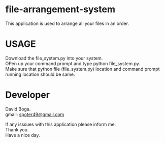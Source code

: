 # file-arrangement-system
This application is used to arrange all your files in an order.



# USAGE 
Download the file_system.py into your system.
<br>OPen up your command prompt and type   python file_system.py.<br>
Make sure that python file (file_system.py) location and command prompt running location should be same.

# Developer 
David Boga.<br>
gmail: spoter49@gmail.com

If any isssues with this application please inform me.<br>
Thank you.<br>
Have a nice day.
